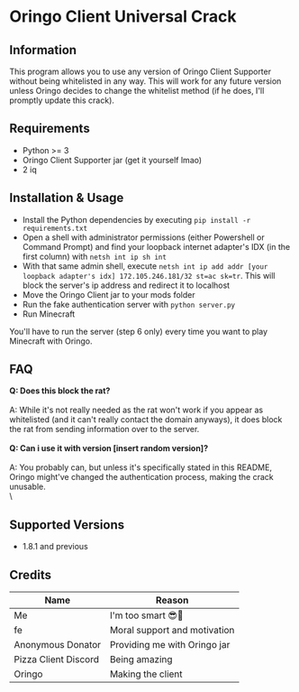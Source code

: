 # Oringo Client Universal Crack

## Information
This program allows you to use any version of Oringo Client Supporter without being whitelisted in any way. This will work for any future version unless Oringo decides to change the whitelist method (if he does, I'll promptly update this crack).

## Requirements
- Python >= 3
- Oringo Client Supporter jar (get it yourself lmao)
- 2 iq

## Installation & Usage
- Install the Python dependencies by executing `pip install -r requirements.txt`
- Open a shell with administrator permissions (either Powershell or Command Prompt) and find your loopback internet adapter's IDX (in the first column) with `netsh int ip sh int`
- With that same admin shell, execute `netsh int ip add addr [your loopback adapter's idx] 172.105.246.181/32 st=ac sk=tr`. This will block the server's ip address and redirect it to localhost
- Move the Oringo Client jar to your mods folder
- Run the fake authentication server with `python server.py`
- Run Minecraft

You'll have to run the server (step 6 only) every time you want to play Minecraft with Oringo.

## FAQ
**Q: Does this block the rat?**\
\
A: While it's not really needed as the rat won't work if you appear as whitelisted (and it can't really contact the domain anyways), it does block the rat from sending information over to the server.\
\
**Q: Can i use it with version [insert random version]?**\
\
A: You probably can, but unless it's specifically stated in this README, Oringo might've changed the authentication process, making the crack unusable.\
\

## Supported Versions
- 1.8.1 and previous

## Credits
| Name                 | Reason                       |
|----------------------|------------------------------|
| Me                   | I'm too smart 😎💪          |
| fe                   | Moral support and motivation |
| Anonymous Donator    | Providing me with Oringo jar |
| Pizza Client Discord | Being amazing                |
| Oringo               | Making the client            |

